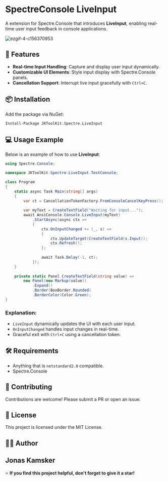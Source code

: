 # SpectreConsole LiveInput

A extension for Spectre.Console that introduces **LiveInput**, enabling real-time user input feedback in console applications.

![ezgif-4-c156370953](https://github.com/user-attachments/assets/0cd519b7-71a6-4cfd-8655-75c87c1b7628)

## 🚀 Features
- **Real-time Input Handling**: Capture and display user input dynamically.
- **Customizable UI Elements**: Style input display with Spectre.Console panels.
- **Cancellation Support**: Interrupt live input gracefully with `Ctrl+C`.

## 📦 Installation
Add the package via NuGet:
```sh
Install-Package JKToolKit.Spectre.LiveInput
```

## 💻 Usage Example
Below is an example of how to use **LiveInput**:

```csharp
using Spectre.Console;

namespace JKToolKit.Spectre.LiveInput.TestConsole;

class Program
{
    static async Task Main(string[] args)
    {
        var ct = CancellationTokenFactory.FromConsoleCancelKeyPress();
        
        var myText = CreateTextField("Waiting for input...");
        await AnsiConsole.Console.LiveInput(myText)
            .StartAsync(async ctx =>
            {
                ctx.OnInputChanged += (_, s) =>
                {
                    ctx.UpdateTarget(CreateTextField(s.Input));
                    ctx.Refresh();
                };
                
                await Task.Delay(-1, ct);
            });
    }
    
    private static Panel CreateTextField(string value) =>
        new Panel(new Markup(value))
            .Expand()
            .Border(BoxBorder.Rounded)
            .BorderColor(Color.Green);
}
```

### Explanation:
- `LiveInput` dynamically updates the UI with each user input.
- `OnInputChanged` handles input changes in real-time.
- Graceful exit with `Ctrl+C` using a cancellation token.

## 🛠️ Requirements
- Anything that is ``netstandard2.0`` compatible.
- Spectre.Console

## 🤝 Contributing
Contributions are welcome! Please submit a PR or open an issue.

## 📄 License
This project is licensed under the MIT License.

## 🧑‍💻 Author
Jonas Kamsker
---
⭐ **If you find this project helpful, don't forget to give it a star!**


